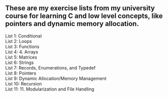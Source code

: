## These are my exercise lists from my university course for learning C and low level concepts, like pointers and dynamic memory allocation.

List 1:
Conditional <br>
List 2:
Loops<br>
List 3:
Functions<br>
List 4: 
4. Arrays <br>
List 5:
Matrices<br>
List 6:
Strings<br>
List 7:
Records, Enumerations, and Typedef <br>
List 8:
Pointers <br>
List 9:
Dynamic Allocation/Memory Management <br>
List 10:
Recursion <br>
List 11: 11. Modularization and File Handling
